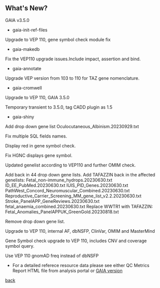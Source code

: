 ## What's New?

GAIA v3.5.0

* gaia-init-ref-files

Upgrade to VEP 110, gene symbol check module fix

* gaia-makedb

Fix the VEP110 upgrade issues.Include impact, assertion and bind.

* gaia-annotate

Upgrade VEP version from 103 to 110 for TAZ gene nomenclature.

* gaia-cromwell

Upgrade to VEP 110, GAIA 3.5.0

Temporary transient to 3.5.0, tag CADD plugin as 1.5

* gaia-shiny

Add drop down gene list Oculocutaneous_Albinism.20230929.txt

Fix multiple SQL fields names. 

Display red in gene symbol check. 

Fix HGNC displays gene symbol. 

Updated genelist according to VEP110 and further OMIM check.

Add back in 44 drop down gene lists. Add TAFAZZIN back in the affected genelists: Fetal_non-immune_hydrops.20230630.txt ID_EE_PubMed.20230630.txt IUIS_PID_Genes.20230630.txt PathWest_Concord_Neuromuscular_Combined.20230630.txt Reproductive_Carrier_Screening_MM_gene_list_v2.2.20230630.txt Stroke_PanelAPP_GeneReviews.20230630.txt fetal_anaemia_combined.20230630.txt Replace WWTR1 with TAFAZZIN: Fetal_Anomalies_PanelAPPUK_GreenGold.20230818.txt

Remove drop down gene list.

Upgrade to VEP 110, internal AF, dbNSFP, ClinVar, OMIM and MasterMind

Gene Symbol check upgrade to VEP 110, includes CNV and coverage symbol query.	

Use VEP 110 gnomAD freq instead of dbNSFP

* For a detailed referece resource data please see either QC Metrics Report HTML file from analysis portal or [GAIA version](./another-page_3.5.0_GAIA_version.html)

[back](./)
